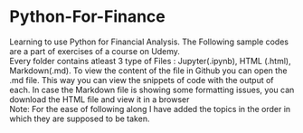 # Python-For-Finance
Learning to use Python for Financial Analysis. The Following sample codes are a part of exercises of a course on Udemy. <br>Every folder contains atleast 3 type of Files : Jupyter(.ipynb), HTML (.html), Markdown(.md). To view the content of the file in Github you can open the .md file. This way you can view the snippets of code with the output of each. In case the Markdown file is showing some formatting issues, you can download the HTML file and view it in a browser<br>
Note: For the ease of following along I have added the topics in the order in which they are supposed to be taken.
